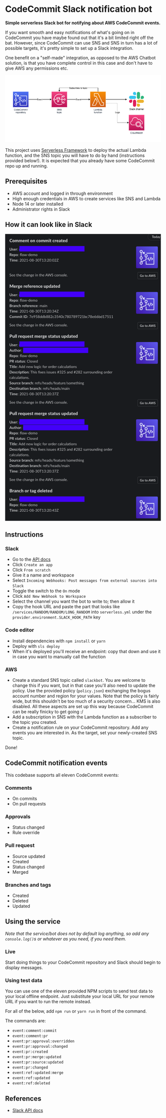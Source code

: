 # CodeCommit Slack notification bot

**Simple serverless Slack bot for notifying about AWS CodeCommit events.**

If you want smooth and easy notifications of what's going on in CodeCommit you have maybe found out that it's a bit limited right off the bat. However, since CodeCommit can use SNS and SNS in turn has a lot of possible targets, it's pretty simple to set up a Slack integration.

One benefit on a "self-made" integration, as opposed to the AWS Chatbot solution, is that you have complete control in this case and don't have to give AWS any permissions etc.

![Diagram](./docs/diagram.png)

This project uses [Serverless Framework](https://www.serverless.com) to deploy the actual Lambda function, and the SNS topic you will have to do by hand (instructions provided below!). It is expected that you already have some CodeCommit repo up and running.

## Prerequisites

- AWS account and logged in through environment
- High enough credentials in AWS to create services like SNS and Lambda
- Node 14 or later installed
- Administrator rights in Slack

## How it can look like in Slack

![Demo of notifications in Slack](./docs/demo.png)

## Instructions

### Slack

- Go to the [API docs](https://api.slack.com)
- Click `Create an app`
- Click `From scratch`
- Give it a name and workspace
- Select `Incoming Webhooks: Post messages from external sources into Slack`
- Toggle the switch to the `On` mode
- Click `Add New Webhook to Workspace`
- Select the channel you want the bot to write to; then allow it
- Copy the hook URL and paste the part that looks like `/services/RANDOM/RANDOM/LONG_RANDOM` into `serverless.yml` under the `provider.environment.SLACK_HOOK_PATH` key

### Code editor

- Install dependencies with `npm install` or `yarn`
- Deploy with `sls deploy`
- When it's deployed you'll receive an endpoint: copy that down and use it in case you want to manually call the function

### AWS

- Create a standard SNS topic called `slackbot`. You are welcome to change this if you want, but in that case you'll also need to update the policy. Use the provided policy (`policy.json`) exchanging the bogus account number and region for your values. Note that the policy is fairly wide, but this shouldn't be too much of a security concern... KMS is also disabled. All these aspects are set up this way because CodeCommit can be really finicky to get going :/
- Add a subscription in SNS with the Lambda function as a subscriber to the topic you created.
- Create a notification rule on your CodeCommit repository. Add any events you are interested in. As the target, set your newly-created SNS topic.

Done!

## CodeCommit notification events

This codebase supports all eleven CodeCommit events:

### Comments

- On commits
- On pull requests

### Approvals

- Status changed
- Rule override

### Pull request

- Source updated
- Created
- Status changed
- Merged

### Branches and tags

- Created
- Deleted
- Updated

## Using the service

_Note that the service/bot does not by default log anything, so add any `console.log()`s or whatever as you need, if you need them._

### Live

Start doing things to your CodeCommit repository and Slack should begin to display messages.

### Using test data

You can use one of the eleven provided NPM scripts to send test data to your local offline endpoint. Just substitute your local URL for your remote URL if you want to run the remote instead.

For all of the below, add `npm run` or `yarn run` in front of the command.

The commands are:

- `event:comment:commit`
- `event:comment:pr`
- `event:pr:approval:overridden`
- `event:pr:approval:changed`
- `event:pr:created`
- `event:pr:merge:updated`
- `event:pr:source:updated`
- `event:pr:changed`
- `event:ref:updated:merge`
- `event:ref:updated`
- `event:ref:deleted`

## References

- [Slack API docs](https://api.slack.com)
